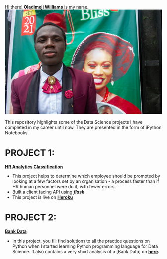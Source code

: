 Hi there!
**Oladimeji Williams** is my name.
![Williams Picture](https://github.com/Oladimeji-Williams/images/blob/92408ff899d0ae4eb777d4e95b1c7858979eea10/IMG_1262.jpg)

This repository highlights some of the Data Science projects I have completed in my career until now. They are presented in the form of iPython Notebooks.

# PROJECT 1: 
  **[HR Analytics Classification](https://github.com/Oladimeji-Williams/HRAnalyticsClassification)**
  * This project helps to determine which employee should be promoted by looking at a few factors set by an
organisation - a process faster than if HR human personnel were do it, with fewer errors.
  * Built a client facing API using **_flask_**
  * This project is live on **[Heroku](https://hr-analytics-classification.herokuapp.com)**

# PROJECT 2:
  **[Bank Data](https://github.com/Oladimeji-Williams/Data-Science-ML-With-AiLeadTech)**
  * In this project, you fill find solutions to all the practice questions on Python when I started learning Python programming language for Data Science. It also contains a very short analysis of a [Bank Data] on **[here](https://github.com/Oladimeji-Williams/Data-Science-ML-With-AiLeadTech/blob/main/bankdata_new.ipynb).**
